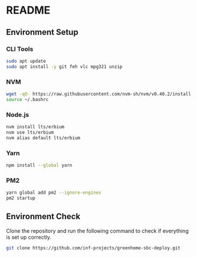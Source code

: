 # README

## Environment Setup

### CLI Tools

```bash
sudo apt update
sudo apt install -y git feh vlc mpg321 unzip
```

### NVM

```bash
wget -qO- https://raw.githubusercontent.com/nvm-sh/nvm/v0.40.2/install.sh | bash
source ~/.bashrc
```

### Node.js

```bash
nvm install lts/erbium
nvm use lts/erbium
nvm alias default lts/erbium
```

### Yarn

```bash
npm install --global yarn
```

### PM2

```bash
yarn global add pm2 --ignore-engines
pm2 startup
```

## Environment Check

Clone the repository and run the following command to check if everything is set up correctly.

```bash
git clone https://github.com/inf-projects/greenhome-sbc-deploy.git
```

